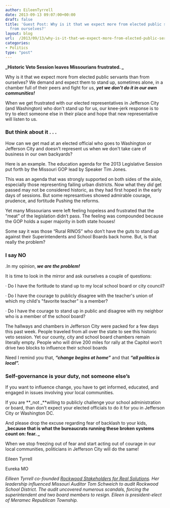 ```yaml
---
author: EileenTyrrell
date: 2013-09-13 09:07:00+00:00
draft: false
title: 'Guest Post: Why is it that we expect more from elected public servants than
  from ourselves?'
layout: blog
url:  /2013/09/13/why-is-it-that-we-expect-more-from-elected-public-servants-than-from-ourselves/
categories:
- Politics
type: "post"
---
```


**_Historic Veto Session leaves Missourians frustrated. _**

Why is it that we expect more from elected public servants than from ourselves? We demand and expect them to stand up, sometimes alone, in a chamber full of their peers and fight for us, **_yet we don't do it in our own communities!_**

When we get frustrated with our elected representatives in Jefferson City (and Washington) who don't stand up for us, our knee-jerk response is to try to elect someone else in their place and hope that new representative will listen to us.


### But think about it . . .


How can we get mad at an elected official who goes to Washington or Jefferson City and doesn’t represent us when we don't take care of business in our own backyards?

Here is an example. The education agenda for the 2013 Legislative Session put forth by the Missouri GOP lead by Speaker Tim Jones.

This was an agenda that was strongly supported on both sides of the aisle, especially those representing failing urban districts. Now what they _did_ get passed may not be considered historic, as they had first hoped in the early days of sessions. But some represantives showed admirable courage, prudence, and fortitude Pushing the reforms.

Yet many Missourians were left feeling hopeless and frustrated that the “meat” of the legislation didn’t pass. The feeling was compounded because the GOP holds a super majority in both state houses!

Some say it was those “Rural RINOS” who don’t have the guts to stand up against their Superintendents and School Boards back home. But, is that really the problem?


### I say NO


.In my opinion, **_we are the problem!_**

It is time to look in the mirror and ask ourselves a couple of questions:

· Do I have the fortitude to stand up to my local school board or city council?

· Do I have the courage to publicly disagree with the teacher's union of which my child's "favorite teacher" is a member?

· Do I have the courage to stand up in public and disagree with my neighbor who is a member of the school board?

The hallways and chambers in Jefferson City were packed for a few days this past week. People traveled from all over the state to see this historic veto session. Yet our county, city and school board chambers remain literally empty. People who will drive 200 miles for rally at the Capitol won’t drive two blocks to influence their school boards

Need I remind you that, **_“change begins at home”_** and that **_“all politics is local”._**


### Self-governance is your duty, not someone else’s


If you want to influence change, you have to get informed, educated, and engaged in issues involving your local communities.

If you are **_not _**willing to publicly challenge your school administration or board, than don’t expect your elected officials to do it for you in Jefferson City or Washington DC.

And please drop the excuse regarding fear of backlash to your kids, **_because that is what the bureaucrats running these broken systems count on: fear. _**

When we stop freezing out of fear and start acting out of courage in our local communities, politicians in Jefferson City will do the same!

Eileen Tyrrell

Eureka MO

_Eilleen Tyrrell co-founded [Rockwood Stakeholders for Real Solutions](https://rdstakeholders.org). Her leadership influenced Missouri Auditor Tom Schweich to audit Rockwood School District. The audit uncovered numerous scandals, forcing the superintendent and two board members to resign. Eileen is president-elect of Meramec Republican Township._
